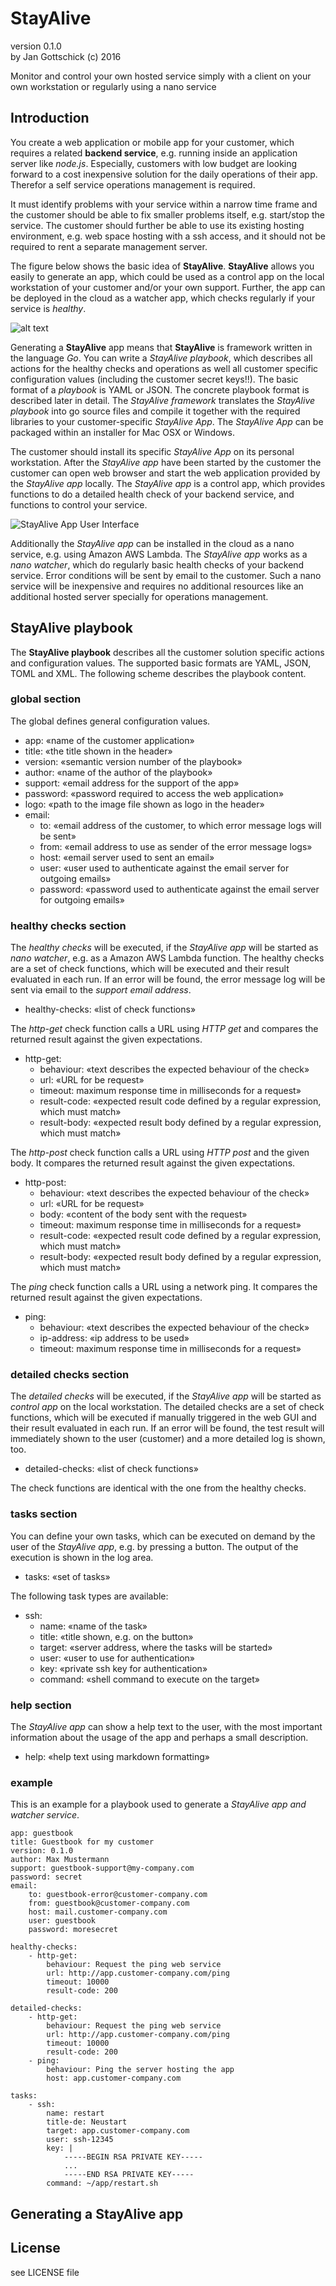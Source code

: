 # StayAlive

version 0.1.0<br>
by Jan Gottschick (c) 2016

Monitor and control your own hosted service simply with a client on your own workstation or regularly using a nano service

## Introduction

You create a web application or mobile app for your customer, which requires a related **backend service**, e.g. running inside an application server like _node.js_. Especially, customers with low budget are looking forward to a cost inexpensive solution for the daily operations of their app. Therefor a self service operations management is required.

It must identify problems with your service within a narrow time frame and the customer should be able to fix smaller problems itself, e.g. start/stop the service. The customer should further be able to use its existing hosting environment, e.g. web space hosting with a ssh access, and it should not be required to rent a separate management server.

The figure below shows the basic idea of **StayAlive**. **StayAlive** allows you easily to generate an app, which could be used as a control app on the local workstation of your customer and/or your own support. Further, the app can be deployed in the cloud as a watcher app, which checks regularly if your service is _healthy_.

![alt text](Stayalive.png)

Generating a **StayAlive** app means that **StayAlive** is framework written in the language _Go_. You can write a _StayAlive playbook_, which describes all actions for the healthy checks and operations as well all customer specific configuration values (including the customer secret keys!!). The basic format of a _playbook_ is YAML or JSON. The concrete playbook format is described later in detail. The _StayAlive framework_ translates the _StayAlive playbook_ into go source files and compile it together with the required libraries to your customer-specific _StayAlive App_. The _StayAlive App_ can be packaged within an installer for Mac OSX or Windows.

The customer should install its specific _StayAlive App_ on its personal workstation. After the _StayAlive app_ have been started by the customer the customer can open web browser and start the web application provided by the _StayAlive app_ locally. The _StayAlive app_ is a control app, which provides functions to do a detailed health check of your backend service, and functions to control your service.

![StayAlive App User Interface](StayaliveUI.png)

Additionally the _StayAlive app_ can be installed in the cloud as a nano service, e.g. using Amazon AWS Lambda. The _StayAlive app_ works as a _nano watcher_, which do regularly basic health checks of your backend service. Error conditions will be sent by email to the customer. Such a nano service will be inexpensive and requires no additional resources like an additional hosted server specially for operations management.

## StayAlive playbook

The **StayAlive playbook** describes all the customer solution specific actions and configuration values. The supported basic formats are YAML, JSON, TOML and XML. The following scheme describes the playbook content.

### global section

The global defines general configuration values.

* app: «name of the customer application»
* title: «the title shown in the header»
* version: «semantic version number of the playbook»
* author: «name of the author of the playbook»
* support: «email address for the support of the app»
* password: «password required to access the web application»
* logo: «path to the image file shown as logo in the header»
* email:
	* to: «email address of the customer, to which error message logs will be sent»
	* from: «email address to use as sender of the error message logs»
	* host: «email server used to sent an email»
	* user: «user used to authenticate against the email server for outgoing emails»
	* password: «password used to authenticate against the email server for outgoing emails»

### healthy checks section

The _healthy checks_ will be executed, if the _StayAlive app_ will be started as _nano watcher_, e.g. as a Amazon AWS Lambda function. The healthy checks are a set of check functions, which will be executed and their result evaluated in each run. If an error will be found, the error message log will be sent via email to the _support email address_.

* healthy-checks: «list of check functions»

The _http-get_ check function calls a URL using _HTTP get_ and compares the returned result against the given expectations.

* http-get:
	* behaviour: «text describes the expected behaviour of the check»
	* url: «URL for be request»
	* timeout: maximum response time in milliseconds for a request»
	* result-code: «expected result code defined by a regular expression, which must match»
	* result-body: «expected result body defined by a regular expression, which must match»

The _http-post_ check function calls a URL using _HTTP post_ and the given body. It compares the returned result against the given expectations.

* http-post:
	* behaviour: «text describes the expected behaviour of the check»
	* url: «URL for be request»
	* body: «content of the body sent with the request»
	* timeout: maximum response time in milliseconds for a request»
	* result-code: «expected result code defined by a regular expression, which must match»
	* result-body: «expected result body defined by a regular expression, which must match»

The _ping_ check function calls a URL using a network ping. It compares the returned result against the given expectations.

* ping:
	* behaviour: «text describes the expected behaviour of the check»
	* ip-address: «ip address to be used»
	* timeout: maximum response time in milliseconds for a request»

### detailed checks section

The _detailed checks_ will be executed, if the _StayAlive app_ will be started as _control app_ on the local workstation. The detailed checks are a set of check functions, which will be executed if manually triggered in the web GUI and their result evaluated in each run. If an error will be found, the test result will immediately shown to the user (customer) and a more detailed log is shown, too.

* detailed-checks: «list of check functions»

The check functions are identical with the one from the healthy checks.

### tasks section

You can define your own tasks, which can be executed on demand by the user of the _StayAlive app_, e.g. by pressing a button. The output of the execution is shown in the log area.

* tasks: «set of tasks»

The following task types are available:

* ssh:
	* name: «name of the task»
	* title: «title shown, e.g. on the button»
	* target: «server address, where the tasks will be started»
	* user: «user to use for authentication»
	* key: «private ssh key for authentication»
	* command: «shell command to execute on the target»

### help section

The _StayAlive app_ can show a help text to the user, with the most important information about the usage of the app and perhaps a small description.

* help: «help text using markdown formatting»

### example

This is an example for a playbook used to generate a _StayAlive app and watcher service_.

	app: guestbook
	title: Guestbook for my customer
	version: 0.1.0
	author: Max Mustermann
	support: guestbook-support@my-company.com
	password: secret
	email:
		to: guestbook-error@customer-company.com
		from: guestbook@customer-company.com
		host: mail.customer-company.com
		user: guestbook
		password: moresecret

	healthy-checks:
		- http-get:
			behaviour: Request the ping web service
			url: http://app.customer-company.com/ping
			timeout: 10000
			result-code: 200

	detailed-checks:
		- http-get:
			behaviour: Request the ping web service
			url: http://app.customer-company.com/ping
			timeout: 10000
			result-code: 200
		- ping:
			behaviour: Ping the server hosting the app
			host: app.customer-company.com

	tasks:
		- ssh:
			name: restart
			title-de: Neustart
			target: app.customer-company.com
			user: ssh-12345
			key: |
				-----BEGIN RSA PRIVATE KEY-----
				...
				-----END RSA PRIVATE KEY-----
			command: ~/app/restart.sh

## Generating a StayAlive app

## License

see LICENSE file
